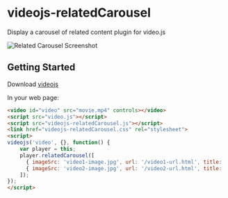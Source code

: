 # videojs-relatedCarousel

Display a carousel of related content plugin for video.js

![Related Carousel Screenshot](http://assets0.ordienetworks.com/misc/videojs/relatedCarousel.jpg)


## Getting Started
Download [videojs](http://www.videojs.com/)

In your web page:
```html
<video id="video" src="movie.mp4" controls></video>
<script src="video.js"></script>
<script src="videojs-relatedCarousel.js"></script>
<link href="videojs-relatedCarousel.css" rel="stylesheet">
<script>
videojs('video', {}, function() {
    var player = this;
    player.relatedCarousel([
      { imageSrc: 'video1-image.jpg', url: '/video1-url.html', title: 'video 1 title' },
      { imageSrc: 'video2-image.jpg', url: '/video2-url.html', title: 'video 2 title' }
    ]);
});
</script>



